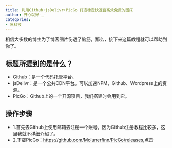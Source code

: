 ```yaml
---
title: 利用Github+jsDelivr+PicGo 打造稳定快速且高效免费的图床
author: 开心就好-_-
categories:
- 黑科技
---
```

相信大多数的博主为了博客图片伤透了脑筋，那么，接下来这篇教程就可以帮助到你了。
<!-- more -->
## 标题所提到的是什么？  
* Github：是一个代码托管平台。
* jsDelivr：是一个公共CDN平台。可以加速NPM、Github、Wordpress上的资源。
* PicGo：Github上的一个开源项目，我们搭建时会用到它。
## 操作步骤
* 1.首先去Github上使用邮箱去注册一个账号，因为Github注册教程比较多，这里我就不详细介绍了。
* 2.下载PicGo：<https://github.com/Molunerfinn/PicGo/releases>,点击